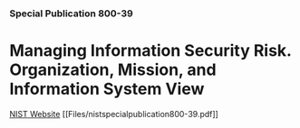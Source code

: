 ### Special Publication 800-39

# Managing Information Security Risk. Organization, Mission, and Information System View

[NIST Website](https://csrc.nist.gov/publications/detail/sp/800-39/final)
[[Files/nistspecialpublication800-39.pdf]]
